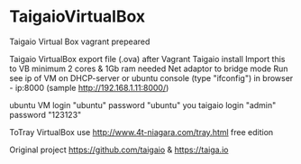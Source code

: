 # TaigaioVirtualBox
Taigaio Virtual Box vagrant prepeared

Taigaio VirtualBox export file (.ova) after Vagrant Taigaio install
Import this to VB
minimum 2 cores & 1Gb ram needed
Net adaptor to bridge mode
Run
see ip of VM on DHCP-server or ubuntu console (type "ifconfig")
in browser - ip:8000 (sample http://192.168.1.11:8000/)

ubuntu VM login "ubuntu" password  "ubuntu"
you taigaio login "admin" password "123123"

ToTray VirtualBox use http://www.4t-niagara.com/tray.html free edition

Original project https://github.com/taigaio & https://taiga.io
